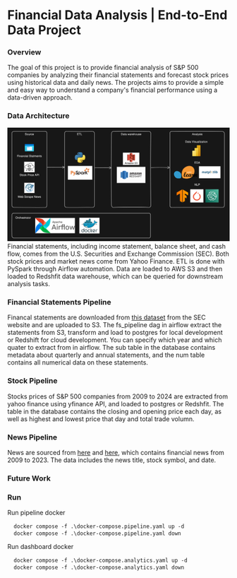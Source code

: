 # Financial Data Analysis | End-to-End Data Project

### Overview
The goal of this project is to provide financial analysis of S&P 500 companies by analyzing their financial statements
and forecast stock prices using historical data and daily news. The projects aims to provide a simple and easy way to 
understand a company's financial performance using a data-driven approach.

### Data Architecture
![alt text](https://github.com/WeeFav/FinancialAnalysis/blob/main/github_images/pipeline.png?raw=true)
Financial statements, including income statement, balance sheet, and cash flow, comes from the U.S. Securities and Exchange Commission (SEC). Both stock prices and market news come from Yahoo Finance. ETL is done with PySpark through Airflow automation. Data are loaded to AWS S3 and then loaded to Redshfit data warehouse, which can be queried for downstream analysis tasks.

### Financial Statements Pipeline
Financal statements are downloaded from [this dataset](https://www.sec.gov/data-research/sec-markets-data/financial-statement-data-sets)
from the SEC website and are uploaded to S3. The fs_pipeline dag in airflow extract the statements from S3, transform and load to postgres for local development or Redshift for cloud development.
You can specify which year and which quater to extract from in airflow. 
The sub table in the database contains metadata about quarterly and annual statements, and the num table contains all numerical data on these statements.   

### Stock Pipeline
Stocks prices of S&P 500 companies from 2009 to 2024 are extracted from yahoo finance using yfinance API, and loaded to postgres or Redshfit. 
The table in the database contains the closing and opening price each day, as well as highest and lowest price that day and total trade volumn.

### News Pipeline
News are sourced from [here](https://huggingface.co/datasets/Zihan1004/FNSPID) and [here](https://www.kaggle.com/datasets/miguelaenlle/massive-stock-news-analysis-db-for-nlpbacktests/data), 
which contains financial news from 2009 to 2023. The data includes the news title, stock symbol, and date. 

### Future Work

### Run 
Run pipeline docker
```
  docker compose -f .\docker-compose.pipeline.yaml up -d
  docker compose -f .\docker-compose.pipeline.yaml down 
```

Run dashboard docker
```
  docker compose -f .\docker-compose.analytics.yaml up -d
  docker compose -f .\docker-compose.analytics.yaml down  
```